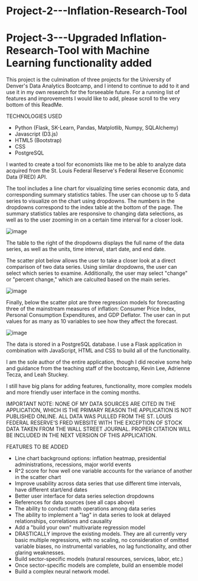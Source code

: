 # Project-2---Inflation-Research-Tool
# Project-3---Upgraded Inflation-Research-Tool with Machine Learning functionality added

This project is the culmination of three projects for the University of Denver's Data Analytics Bootcamp, and I intend to continue to add to it and use it in my own research for the forseeable future.  For a running list of features and improvements I would like to add, please scroll to the very bottom of this ReadMe.

TECHNOLOGIES USED
- Python (Flask, SK-Learn, Pandas, Matplotlib, Numpy, SQLAlchemy)
- Javascript (D3.js)
- HTML5 (Bootstrap)
- CSS
- PostgreSQL

I wanted to create a tool for economists like me to be able to analyze data acquired from the St. Louis Federal Reserve's Federal Reserve Economic Data (FRED) API.

The tool includes a line chart for visualizing time series economic data, and corresponding summary statistics tables.  The user can choose up to 5 data series to visualize on the chart using dropdowns.  The numbers in the dropdowns correspond to the index table at the bottom of the page.  The summary statistics tables are responsive to changing data selections, as well as to the user zooming in on a certain time interval for a closer look.

![image](https://user-images.githubusercontent.com/75816400/127788383-b7606aba-7fd5-4538-9b3f-3d8193f37398.png)

The table to the right of the dropdowns displays the full name of the data series, as well as the units, time interval, start date, and end date.

The scatter plot below allows the user to take a closer look at a direct comparison of two data series.  Using similar dropdowns, the user can select which series to examine.  Additionally, the user may select "change" or "percent change," which are calculted based on the main series.

![image](https://user-images.githubusercontent.com/75816400/127788402-70eff50c-3112-41e0-b25b-dc4621d10ab0.png)

Finally, below the scatter plot are three regression models for forecasting three of the mainstream measures of inflation: Consumer Price Index, Personal Consumption Expenditures, and GDP Deflator.  The user can in put values for as many as 10 variables to see how they affect the forecast.

![image](https://user-images.githubusercontent.com/75816400/127788434-d60ead08-0257-4f0c-ade6-382f5bede6ca.png)

The data is stored in a PostgreSQL database.  I use a Flask application in combination with JavaScript, HTML and CSS to build all of the functionality.

I am the sole author of the entire application, though I did receive some help and guidance from the teaching staff of the bootcamp, Kevin Lee, Adrienne Tecza, and Leah Stuckey.

I still have big plans for adding features, functionality, more complex models and more friendly user interface in the coming months.

IMPORTANT NOTE:  NONE OF MY DATA SOURCES ARE CITED IN THE APPLICATION, WHICH IS THE PRIMARY REASON THE APPLICATION IS NOT PUBLISHED ONLINE.  ALL DATA WAS PULLED FROM THE ST. LOUIS FEDERAL RESERVE'S FRED WEBSITE WITH THE EXCEPTION OF STOCK DATA TAKEN FROM THE WALL STREET JOURNAL.  PROPER CITATION WILL BE INCLUDED IN THE NEXT VERSION OF THIS APPLICATION.

FEATURES TO BE ADDED
- Line chart background options: inflation heatmap, presidential administrations, recessions, major world events
- R^2 score for how well one variable accounts for the variance of another in the scatter chart
- Improve usability across data series that use different time intervals, have different start/end dates
- Better user interface for data series selection dropdowns
- References for data sources (see all caps above)
- The ability to conduct math operations among data series
- The ability to implement a "lag" in data series to look at delayed relationships, correlations and causality
- Add a "build your own" multivariate regression model
- DRASTICALLY improve the existing models.  They are all currently very basic multiple regressions, with no scaling, no consideration of omitted variable biases, no instrumental variables, no lag functionality, and other glaring weaknesses.
- Build sector-specific models (natural resources, services, labor, etc.)
- Once sector-specific models are complete, build an ensemble model
- Build a complex neural network model.
